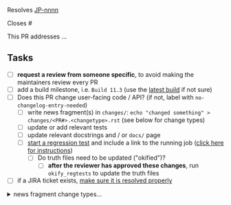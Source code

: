 <!-- If this PR closes a JIRA ticket, make sure the title starts with the JIRA issue number,
for example JP-1234: <Fix a bug> -->
Resolves [JP-nnnn](https://jira.stsci.edu/browse/JP-nnnn)

<!-- If this PR closes a GitHub issue, reference it here by its number -->
Closes #

<!-- describe the changes comprising this PR here -->
This PR addresses ...

<!-- if you can't perform these tasks due to permissions, please ask a maintainer to do them -->
## Tasks
- [ ] **request a review from someone specific**, to avoid making the maintainers review every PR
- [ ] add a build milestone, i.e. `Build 11.3` (use the [latest build](https://github.com/spacetelescope/jwst/milestones) if not sure)
- [ ] Does this PR change user-facing code / API? (if not, label with `no-changelog-entry-needed`)
  - [ ] write news fragment(s) in `changes/`: `echo "changed something" > changes/<PR#>.<changetype>.rst` (see below for change types) 
  - [ ] update or add relevant tests
  - [ ] update relevant docstrings and / or `docs/` page
  - [ ] [start a regression test](https://github.com/spacetelescope/RegressionTests/actions/workflows/jwst.yml) and include a link to the running job ([click here for instructions](https://github.com/spacetelescope/RegressionTests/blob/main/docs/running_regression_tests.md))
    - [ ] Do truth files need to be updated ("okified")?
      - [ ] **after the reviewer has approved these changes**, run `okify_regtests` to update the truth files
- [ ] if a JIRA ticket exists, [make sure it is resolved properly](https://github.com/spacetelescope/jwst/wiki/How-to-resolve-JIRA-issues)

<details><summary>news fragment change types...</summary>

    - ``changes/<PR#>.general.rst``: infrastructure or miscellaneous change
    - ``changes/<PR#>.docs.rst``
    - ``changes/<PR#>.stpipe.rst``
    - ``changes/<PR#>.datamodels.rst``
    - ``changes/<PR#>.scripts.rst``
    - ``changes/<PR#>.fits_generator.rst``
    - ``changes/<PR#>.set_telescope_pointing.rst``

    ## stage 1
    - ``changes/<PR#>.group_scale.rst``
    - ``changes/<PR#>.dq_init.rst``
    - ``changes/<PR#>.emicorr.rst``
    - ``changes/<PR#>.saturation.rst``
    - ``changes/<PR#>.ipc.rst``
    - ``changes/<PR#>.firstframe.rst``
    - ``changes/<PR#>.lastframe.rst``
    - ``changes/<PR#>.reset.rst``
    - ``changes/<PR#>.superbias.rst``
    - ``changes/<PR#>.refpix.rst``
    - ``changes/<PR#>.linearity.rst``
    - ``changes/<PR#>.rscd.rst``
    - ``changes/<PR#>.persistence.rst``
    - ``changes/<PR#>.dark_current.rst``
    - ``changes/<PR#>.charge_migration.rst``
    - ``changes/<PR#>.jump.rst``
    - ``changes/<PR#>.ramp_fitting.rst``
    - ``changes/<PR#>.gain_scale.rst``

    ## stage 2
    - ``changes/<PR#>.assign_wcs.rst``
    - ``changes/<PR#>.msaflagopen.rst``
    - ``changes/<PR#>.nsclean.rst``
    - ``changes/<PR#>.imprint.rst``
    - ``changes/<PR#>.background.rst``
    - ``changes/<PR#>.extract_2d.rst``
    - ``changes/<PR#>.master_background.rst``
    - ``changes/<PR#>.wavecorr.rst``
    - ``changes/<PR#>.srctype.rst``
    - ``changes/<PR#>.straylight.rst``
    - ``changes/<PR#>.wfss_contam.rst``
    - ``changes/<PR#>.flatfield.rst``
    - ``changes/<PR#>.fringe.rst``
    - ``changes/<PR#>.pathloss.rst``
    - ``changes/<PR#>.barshadow.rst``
    - ``changes/<PR#>.photom.rst``
    - ``changes/<PR#>.pixel_replace.rst``
    - ``changes/<PR#>.resample_spec.rst``
    - ``changes/<PR#>.residual_fringe.rst``
    - ``changes/<PR#>.cube_build.rst``
    - ``changes/<PR#>.extract_1d.rst``
    - ``changes/<PR#>.resample.rst``

    ## stage 3
    - ``changes/<PR#>.assign_mtwcs.rst``
    - ``changes/<PR#>.mrs_imatch.rst``
    - ``changes/<PR#>.tweakreg.rst``
    - ``changes/<PR#>.skymatch.rst``
    - ``changes/<PR#>.exp_to_source.rst``
    - ``changes/<PR#>.outlier_detection.rst``
    - ``changes/<PR#>.tso_photometry.rst``
    - ``changes/<PR#>.stack_refs.rst``
    - ``changes/<PR#>.align_refs.rst``
    - ``changes/<PR#>.klip.rst``
    - ``changes/<PR#>.spectral_leak.rst``
    - ``changes/<PR#>.source_catalog.rst``
    - ``changes/<PR#>.combine_1d.rst``
    - ``changes/<PR#>.ami.rst``

    ## other
    - ``changes/<PR#>.wfs_combine.rst``
    - ``changes/<PR#>.white_light.rst``
    - ``changes/<PR#>.cube_skymatch.rst``
    - ``changes/<PR#>.engdb_tools.rst``
    - ``changes/<PR#>.guider_cds.rst``
</details>
